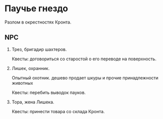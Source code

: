 # Паучье гнездо

Разлом в окрестностях Кронта.

## NPC

1. Трез, бригадир шахтеров.

   Квесты: договориться со старостой о его переводе на поверхность.

2. Лишек, охранник.

   Опытный охотник. дешево продает шкуры и прочие принадлежности животных

   Квесты: перебить выводок пауков.

3. Тора, жена Лишека.

   Квесты: принести товара со склада Кронта.
